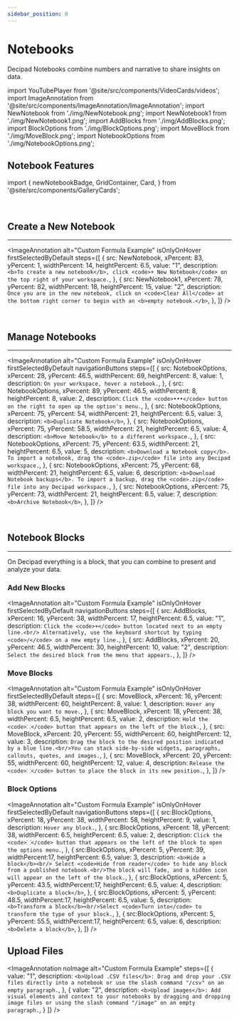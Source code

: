 ```yaml
---
sidebar_position: 0
---
```


# Notebooks

Decipad Notebooks combine numbers and narrative to share insights on data.

import YouTubePlayer from '@site/src/components/VideoCards/videos';
import ImageAnnotation from '@site/src/components/ImageAnnotation/ImageAnnotation';
import NewNotebook from './img/NewNotebook.png';
import NewNotebook1 from './img/NewNotebook1.png';
import AddBlocks from './img/AddBlocks.png';
import BlockOptions from './img/BlockOptions.png';
import MoveBlock from './img/MoveBlock.png';
import NotebookOptions from './img/NotebookOptions.png';

<YouTubePlayer videoId="R-RgJ2F8PSY" thumbnailUrl="/docs/img/thumbnails/thumbnail-first-notebook.png"/>

## Notebook Features

import {
newNotebookBadge,
GridContainer,
Card,
} from '@site/src/components/GalleryCards';

<GridContainer>
              <Card
                title="Formulas"
                notebook="/docs/quick-start/formulas"
                description="Create quick calculations people can follow."
              />
              <Card
                title="Tables"
                notebook="/docs/quick-start/tables"
                description="Organize data and create quick calculations."
              />
              <Card
                title="Charts"
                notebook="/docs/quick-start/charts"
                description="Create quick visualizations for your data."
              />
              <Card
                title="Data Views"
                notebook="/docs/quick-start/data-views"
                description="Pivot your data to quickly highlight information."
              />
              <Card
                title="Interactive Widgets"
                notebook="/docs/quick-start/widgets"
                description="Explore data in real-time and create interactive notebooks."
              />
              <Card
                title="Inline Results"
                notebook="/docs/quick-start/inline-results"
                description="Explain results and conclusions."
              />
             <Card
                title="Data Integrations"
                notebook="/docs/integrations/basics"
                description="Quickly import data to analyze and visualize."
              />
            </GridContainer>

<!--
1. **Add Formulas**: You can use formulas to perform calculations on data, such as adding or multiplying numbers together. Formulas are useful for displaying information in a clear and organized way.

2. **Add Tables**: Tables help you organize data, making it easier to read and understand. You can also use tables to perform calculations using formulas.

3. **Add Charts**: Charts are visual representations of data that can help you understand trends or patterns in the data. You can add charts to display table data in a way that is easy to read and interpret.

4. **Add Data Views**: Data Views allow you to group and pivot your table data in various ways. This feature is particularly useful when dealing with large data sets, as it allows you to quickly identify the information that is most relevant to your analysis.

5. **Drag Numbers Inline to Explain**: You can drag numbers into your text to provide additional context or explanation about how they are used in the formulas. This helps to make your explanations more clear and understandable.

6. **Add Interactive Widgets**: Interactive widgets are elements within the notebook that allow you to input or change data in real-time. You can use these widgets to create interactive notebooks or explore scenarios.

7. **Import Data**: You can easily import data into your notebook from various sources, including CSV and Google Sheets. This allows you to quickly analyze and visualize data without having to manually enter it into your notebook.

-->

<br/>

## Create a New Notebook

---

<ImageAnnotation
alt="Custom Formula Example"
isOnlyOnHover
firstSelectedByDefault
steps={[
{
src: NewNotebook,
xPercent: 83,
yPercent: 1,
widthPercent: 14,
heightPercent: 6.5,
value: "1",
description: `<b>To create a new notebook</b>, click <code>+ New Notebook</code> on the top right of your workspace.`,
},
{
src: NewNotebook1,
xPercent: 78,
yPercent: 82,
widthPercent: 18,
heightPercent: 15,
value: "2",
description: `Once you are in the new notebook, click on <code>Clear All</code> at the bottom right corner to begin with an <b>empty notebook.</b>`,
},
]}
/>

<br/>

## Manage Notebooks

---

<ImageAnnotation
alt="Custom Formula Example"
isOnlyOnHover
firstSelectedByDefault
navigationButtons
steps={[
{
src: NotebookOptions,
xPercent: 28,
yPercent: 46.5,
widthPercent: 69,
heightPercent: 8,
value: 1,
description: `On your workspace, hover a notebook.`,
},
{
src: NotebookOptions,
xPercent: 89,
yPercent: 46.5,
widthPercent: 8,
heightPercent: 8,
value: 2,
description: `Click the <code>•••</code> button on the right to open up the option's menu.`,
},
{
src: NotebookOptions,
xPercent: 75,
yPercent: 54,
widthPercent: 21,
heightPercent: 6.5,
value: 3,
description: `<b>Duplicate Notebook</b>`,
},
{
src: NotebookOptions,
xPercent: 75,
yPercent: 58.5,
widthPercent: 21,
heightPercent: 6.5,
value: 4,
description: `<b>Move Notebook</b> to a different workspace.`,
},
{
src: NotebookOptions,
xPercent: 75,
yPercent: 63.5,
widthPercent: 21,
heightPercent: 6.5,
value: 5,
description: `<b>Download a Notebook copy</b>. To import a notebook, drag the <code>.zip</code> file into any Decipad workspace.`,
},
{
src: NotebookOptions,
xPercent: 75,
yPercent: 68,
widthPercent: 21,
heightPercent: 6.5,
value: 6,
description: `<b>Download Notebook backups</b>. To import a backup, drag the <code>.zip</code> file into any Decipad workspace.`,
},
{
src: NotebookOptions,
xPercent: 75,
yPercent: 73,
widthPercent: 21,
heightPercent: 6.5,
value: 7,
description: `<b>Archive Notebook</b>`,
},
]}
/>

<br/>

## Notebook Blocks

---

On Decipad everything is a block, that you can combine to present and analyze your data.

### Add New Blocks

<ImageAnnotation
alt="Custom Formula Example"
isOnlyOnHover
firstSelectedByDefault
navigationButtons
steps={[
{
src: AddBlocks,
xPercent: 16,
yPercent: 38,
widthPercent: 17,
heightPercent: 6.5,
value: "1",
description: `Click the <code>+</code> button located next to an empty line.<br/> Alternatively, use the keyboard shortcut by typing <code>/</code> on a new empty line.`,
},
{
src: AddBlocks,
xPercent: 20,
yPercent: 46.5,
widthPercent: 30,
heightPercent: 10,
value: "2",
description: `Select the desired block from the menu that appears.`,
},
]}
/>

### Move Blocks

<ImageAnnotation
alt="Custom Formula Example"
isOnlyOnHover
firstSelectedByDefault
steps={[
{
src: MoveBlock,
xPercent: 16,
yPercent: 38,
widthPercent: 60,
heightPercent: 8,
value: 1,
description: `Hover any block you want to move.`,
},
{
src: MoveBlock,
xPercent: 18,
yPercent: 38,
widthPercent: 6.5,
heightPercent: 6.5,
value: 2,
description: `Hold the <code>⸬</code> button that appears on the left of the block.`,
},
{
src: MoveBlock,
xPercent: 20,
yPercent: 55,
widthPercent: 60,
heightPercent: 12,
value: 3,
description: `Drag the block to the desired position indicated by a blue line.<br/>You can stack side-by-side widgets, paragraphs, callouts, quotes, and images.`,
},
{
src: MoveBlock,
xPercent: 20,
yPercent: 55,
widthPercent: 60,
heightPercent: 12,
value: 4,
description: `Release the <code>⸬</code> button to place the block in its new position.`,
},
]}
/>

### Block Options

<ImageAnnotation
alt="Custom Formula Example"
isOnlyOnHover
firstSelectedByDefault
navigationButtons
steps={[
{
src:BlockOptions,
xPercent: 18,
yPercent: 38,
widthPercent: 58,
heightPercent: 9,
value: 1,
description: `Hover any block.`,
},
{
src:BlockOptions,
xPercent: 18,
yPercent: 38,
widthPercent: 6.5,
heightPercent: 6.5,
value: 2,
description: `Click the <code>⸬</code> button that appears on the left of the block to open the options menu.`,
},
{
src:BlockOptions,
xPercent: 5,
yPercent: 39,
widthPercent:17,
heightPercent: 6.5,
value: 3,
description: `<b>Hide a block</b><br/> Select <code>Hide from reader</code> to hide any block from a published notebook.<br/>The block will fade, and a hidden icon will appear on the left of the block.`,
},
{
src:BlockOptions,
xPercent: 5,
yPercent: 43.5,
widthPercent:17,
heightPercent: 6.5,
value: 4,
description: `<b>Duplicate a block</b>`,
},
{
src:BlockOptions,
xPercent: 5,
yPercent: 48.5,
widthPercent:17,
heightPercent: 6.5,
value: 5,
description: `<b>Transform a block</b><br/>Select <code>Turn into</code> to transform the type of your block.`,
},
{
src:BlockOptions,
xPercent: 5,
yPercent: 55.5,
widthPercent:17,
heightPercent: 6.5,
value: 6,
description: `<b>Delete a block</b>`,
},
]}
/>

## Upload Files

<ImageAnnotation
noImage
alt="Custom Formula Example"
steps={[
{
value: "1",
description: `<b>Upload .CSV files</b>: Drag and drop your .CSV files directly into a notebook or use the slash command "/csv" on an empty paragraph.`,
},
{
value: "2",
description: `<b>Upload images</b>: Add visual elements and context to your notebooks by dragging and dropping image files or using the slash command "/image" on an empty paragraph.`,
}
]}
/>

<!--


## Notebook Blocks

On Decipad everything is a block, that you can combine to present and analyze your data.

**Add a Block**:

1. Click the `+` button located next to an empty line.
2. Select the desired block from the menu that appears.
   - Alternatively, use the keyboard shortcut by typing `/` on a new empty line, writing the name of the block, and pressing `Enter` to add it to your notebook.

**Move a Block**:

1. Hover over the block you want to move.
2. Hold the `⸬` button that appears on the left of the block.
3. Drag the block to the desired position indicated by a blue line.
4. Release the `⸬` button to place the block in its new position.

**Delete a Block**:

1. Hover over the block you want to delete.
2. Click the `⸬` button that appears on the left of the block.
3. Select `Delete` from the options.

**Duplicate a Block**:

1. Hover over the block you want to duplicate.
2. Click the `⸬` button that appears on the left of the block.
3. Select `Duplicate` from the options.

**Stack Blocks Side-by-Side**

You can stack widgets, paragraphs, callouts, quotes, and images.

1. Hover over the block you want to stack.
2. Hold the `⸬` button that appears on the left of the block.
3. Drag the block to the desired position indicated by a blue line.
4. When you see a vertical line indicating alignment, release the block.

**Hide a Block from a Reader**

1. Hover over the block you want to hide.
2. Click the `⸬` button that appears on the left of the block.
3. Select `Hide from reader` from the options.
   - The block will fade, and a hidden icon will appear on the left of the block.



## Manage Notebooks

- **Duplicate your notebook**: Go to your workspace, hover over the notebook you want to duplicate, click the `•••` button on the right, and select `Duplicate`.

- **Archive a notebook**: Go to your workspace, hover over the notebook you want to archive, click the `•••` button on the right, and select `Archive`.

- **Delete a notebook**: Go to your workspace, click on the archived notebooks section, hover over the notebook you want to delete, click the `•••` button on the right, and select `Delete`.

- **Download a notebook**: Go to your workspace, hover over the notebook you want to export, click the `•••` button, and click `Download`. To import a notebook, drag the `.zip` file into any Decipad workspace.

- **Duplicate a notebook**: Make sure you're logged in. Go to the published notebook you want to duplicate, then click `Duplicate Notebook` on the top right. Find examples to duplicate in our [Gallery of examples](/gallery).

-->
